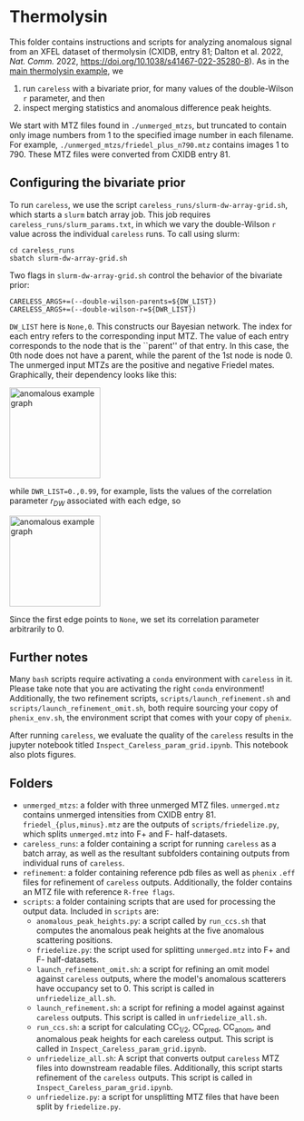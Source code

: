 # Thermolysin

This folder contains instructions and scripts for analyzing anomalous signal from an XFEL dataset of thermolysin (CXIDB, entry 81; Dalton et al. 2022, *Nat. Comm.* 2022, https://doi.org/10.1038/s41467-022-35280-8). As in the [main thermolysin example](../thermolysin_xfel/README.md), we
1. run `careless` with a bivariate prior, for many values of the double-Wilson `r` parameter, and then 
2. inspect merging statistics and anomalous difference peak heights.

We start with MTZ files found in `./unmerged_mtzs`, but truncated to contain only image numbers from 1 to the specified image number in each filename. For example, `./unmerged_mtzs/friedel_plus_n790.mtz` contains images 1 to 790. These MTZ files were converted from CXIDB entry 81. 

## Configuring the bivariate prior
To run `careless`, we use the script `careless_runs/slurm-dw-array-grid.sh`, which starts a `slurm` batch array job. This job requires `careless_runs/slurm_params.txt`, in which we vary the double-Wilson `r` value across the individual `careless` runs.  To call using slurm: 

```
cd careless_runs
sbatch slurm-dw-array-grid.sh
```

Two flags in `slurm-dw-array-grid.sh` control the behavior of the bivariate prior:

```
CARELESS_ARGS+=(--double-wilson-parents=${DW_LIST}) 
CARELESS_ARGS+=(--double-wilson-r=${DWR_LIST})
```

`DW_LIST` here is `None,0`. This constructs our Bayesian network. The index for each entry refers to the corresponding input MTZ. The value of each entry corresponds to the node that is the ``parent'' of that entry. 
In this case, the 0th node does not have a parent, while the parent of the 1st node is node 0. The unmerged input MTZs are the positive and negative Friedel mates. Graphically, their dependency looks like this:

<img src="anomalous_example_online_v2.png" alt="anomalous example graph" width="160"/>

while `DWR_LIST=0.,0.99`, for example, lists the values of the correlation parameter $r_{DW}$ associated with each edge, so

<img src="anomalous_example_online_v3.png" alt="anomalous example graph" width="160"/>

Since the first edge points to `None`, we set its correlation parameter arbitrarily to 0.

## Further notes
Many `bash` scripts require activating a `conda` environment with `careless` in it. Please take note that you are activating the right `conda` environment! Additionally, the two refinement scripts, `scripts/launch_refinement.sh` and `scripts/launch_refinement_omit.sh`, both require sourcing your copy of `phenix_env.sh`, the environment script that comes with your copy of `phenix`. 

After running `careless`, we evaluate the quality of the `careless` results in the jupyter notebook titled `Inspect_Careless_param_grid.ipynb`. This notebook also plots figures. 

## Folders

- `unmerged_mtzs`: a folder with three unmerged MTZ files. `unmerged.mtz` contains unmerged intensities from CXIDB entry 81. `friedel_{plus,minus}.mtz` are the outputs of `scripts/friedelize.py`, which splits `unmerged.mtz` into F+ and F- half-datasets. 
- `careless_runs`: a folder containing a script for running `careless` as a batch array, as well as the resultant subfolders containing outputs from individual runs of `careless`. 
- `refinement`: a folder containing reference pdb files as well as `phenix` `.eff` files for refinement of `careless` outputs. Additionally, the folder contains an MTZ file with reference `R-free flags`. 
- `scripts`: a folder containing  scripts that are used for processing the output data. Included in `scripts` are:
    - `anomalous_peak_heights.py`: a script called by `run_ccs.sh` that computes the anomalous peak heights at the five anomalous scattering positions. 
    - `friedelize.py`: the script used for splitting `unmerged.mtz` into F+ and F- half-datasets. 
    - `launch_refinement_omit.sh`: a script for refining an omit model against `careless` outputs, where the model's anomalous scatterers have occupancy set to 0. This script is called in `unfriedelize_all.sh`. 
    - `launch_refinement.sh`: a script for refining a model against against `careless` outputs. This script is called in `unfriedelize_all.sh`. 
    - `run_ccs.sh`: a script for calculating CC$_\text{1/2}$, CC$_{\text{pred}}$, CC$_\text{anom}$, and anomalous peak heights for each careless output. This script is called in `Inspect_Careless_param_grid.ipynb`. 
    - `unfriedelize_all.sh`: A script that converts output `careless` MTZ files into downstream readable files. Additionally, this script starts refinement of the `careless` outputs. This script is called in `Inspect_Careless_param_grid.ipynb`. 
    - `unfriedelize.py`: a script for unsplitting MTZ files that have been split by `friedelize.py`. 